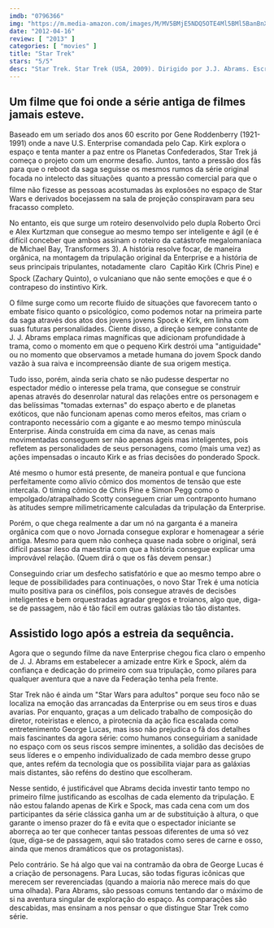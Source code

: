 ```yaml
---
imdb: "0796366"
img: "https://m.media-amazon.com/images/M/MV5BMjE5NDQ5OTE4Ml5BMl5BanBnXkFtZTcwOTE3NDIzMw@@._V1_SY150_CR0,0,101,150_.jpg"
date: "2012-04-16"
review: [ "2013" ]
categories: [ "movies" ]
title: "Star Trek"
stars: "5/5"
desc: "Star Trek. Star Trek (USA, 2009). Dirigido por J.J. Abrams. Escrito por Roberto Orci, Alex Kurtzman, Gene Roddenberry. Com Chris Pine, Zachary Quinto, Leonard Nimoy, Eric Bana, Bruce Greenwood, Karl Urban, Zoe Saldana, Simon Pegg, John Cho."
---
```

## Um filme que foi onde a série antiga de filmes jamais esteve.

Baseado em um seriado dos anos 60 escrito por Gene Roddenberry (1921-1991) onde a nave U.S. Enterprise comandada pelo Cap. Kirk explora o espaço e tenta manter a paz entre os Planetas Confederados, Star Trek já começa o projeto com um enorme desafio. Juntos, tanto a pressão dos fãs para que o reboot da saga seguisse os mesmos rumos da série original  focada no intelecto das situações  quanto a pressão comercial para que o filme não fizesse as pessoas acostumadas às explosões no espaço de Star Wars e derivados bocejassem na sala de projeção conspiravam para seu fracasso completo.

No entanto, eis que surge um roteiro desenvolvido pelo dupla Roberto Orci e Alex Kurtzman que consegue ao mesmo tempo ser inteligente e ágil (e é difícil conceber que ambos assinam o roteiro da catástrofe megalomaníaca de Michael Bay, Transformers 3). A história resolve focar, de maneira orgânica, na montagem da tripulação original da Enterprise e a história de seus principais tripulantes, notadamente  claro  Capitão Kirk (Chris Pine) e Spock (Zachary Quinto), o vulcaniano que não sente emoções e que é o contrapeso do instintivo Kirk.

O filme surge como um recorte fluido de situações que favorecem tanto o embate físico quanto o psicológico, como podemos notar na primeira parte da saga através dos atos dos jovens jovens Spock e Kirk, em linha com suas futuras personalidades. Ciente disso, a direção sempre constante de J. J. Abrams emplaca rimas magníficas que adicionam profundidade à trama, como o momento em que o pequeno Kirk destrói uma "antiguidade" ou no momento que observamos a metade humana do jovem Spock dando vazão à sua raiva e incompreensão diante de sua origem mestiça.

Tudo isso, porém, ainda seria chato se não pudesse despertar no espectador médio o interesse pela trama, que consegue se construir apenas através do desenrolar natural das relações entre os personagem e das belíssimas "tomadas externas" do espaço aberto e de planetas exóticos, que não funcionam apenas como meros efeitos, mas criam o contraponto necessário com a gigante e ao mesmo tempo minúscula Enterprise. Ainda construída em cima da nave, as cenas mais movimentadas conseguem ser não apenas ágeis mas inteligentes, pois refletem as personalidades de seus personagens, como (mais uma vez) as ações impensadas o incauto Kirk e as frias decisões do ponderado Spock.

Até mesmo o humor está presente, de maneira pontual e que funciona perfeitamente como alívio cômico dos momentos de tensão que este intercala. O timing cômico de Chris Pine e Simon Pegg como o empolgado/atrapalhado Scotty conseguem criar um contraponto humano às atitudes sempre milimetricamente calculadas da tripulação da Enterprise.

Porém, o que chega realmente a dar um nó na garganta é a maneira orgânica com que o novo Jornada consegue explorar e homenagear a série antiga. Mesmo para quem não conheça quase nada sobre o original, será difícil passar ileso da maestria com que a história consegue explicar uma improvável relação. (Quem dirá o que os fãs devem pensar.)

Conseguindo criar um desfecho satisfatório e que ao mesmo tempo abre o leque de possibilidades para continuações, o novo Star Trek é uma notícia muito positiva para os cinéfilos, pois consegue através de decisões inteligentes e bem orquestradas agradar gregos e troianos, algo que, diga-se de passagem, não é tão fácil em outras galáxias tão tão distantes.

## Assistido logo após a estreia da sequência.

Agora que o segundo filme da nave Enterprise chegou fica claro o empenho de J. J. Abrams em estabelecer a amizade entre Kirk e Spock, além da confiança e dedicação do primeiro com sua tripulação, como pilares para qualquer aventura que a nave da Federação tenha pela frente.

Star Trek não é ainda um "Star Wars para adultos" porque seu foco não se localiza na emoção das arrancadas da Enterprise ou em seus tiros e duas avarias. Por enquanto, graças a um delicado trabalho de composição do diretor, roteiristas e elenco, a pirotecnia da ação fica escalada como entretenimento George Lucas, mas isso não prejudica o fã dos detalhes mais fascinantes da agora série: como humanos conseguiriam a sanidade no espaço com os seus riscos sempre iminentes, a solidão das decisões de seus líderes e o empenho individualizado de cada membro desse grupo que, antes refém da tecnologia que os possibilita viajar para as galáxias mais distantes, são reféns do destino que escolheram.

Nesse sentido, é justificável que Abrams decida investir tanto tempo no primeiro filme justificando as escolhas de cada elemento da tripulação. E não estou falando apenas de Kirk e Spock, mas cada cena com um dos participantes da série clássica ganha um ar de substituição à altura, o que garante o imenso prazer do fã e evita que o espectador iniciante se aborreça ao ter que conhecer tantas pessoas diferentes de uma só vez (que, diga-se de passagem, aqui são tratados como seres de carne e osso, ainda que menos dramáticos que os protagonistas).

Pelo contrário. Se há algo que vai na contramão da obra de George Lucas é a criação de personagens. Para Lucas, são todas figuras icônicas que merecem ser reverenciadas (quando a maioria não merece mais do que uma olhada). Para Abrams, são pessoas comuns tentando dar o máximo de si na aventura singular de exploração do espaço. As comparações são descabidas, mas ensinam a nos pensar o que distingue Star Trek como série.

